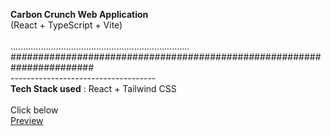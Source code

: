 <b>Carbon Crunch Web Application</b>
<br>
(React + TypeScript + Vite)
<br>
<br>
.......................................................................<br>
#######################################################################<br>
_-_-_-_-_-_-_-_-_-_-_-_-_-_-_-_-_-_-_-_-_-_-_-_-_-_-_-_-_-_-_-_-_-_-_-_-<br>
<B>Tech Stack used</B> : React + Tailwind CSS<br><br>
Click below<br>
<a href="https://Manuprasad01.github.io/Carbon-Crunch"> Preview</a>
